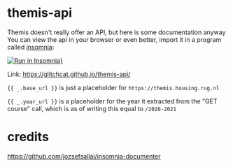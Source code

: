 # themis-api
Themis doesn't really offer an API, but here is some documentation anyway
You can view the api in your browser or even better, import it in a program called [insomnia](https://insomnia.rest/):

[![Run in Insomnia}](https://insomnia.rest/images/run.svg)](https://insomnia.rest/run/?label=themis-rug&uri=https%3A%2F%2Fglitchcat.github.io%2Fthemis-api%2Finsomnia.json)

Link: https://glitchcat.github.io/themis-api/

`{{ _.base_url }}` is just a placeholder for `https://themis.housing.rug.nl`

`{{ _.year_url }}` is a placeholder for the year it extracted from the "GET course" call, which is as of writing this equal to `/2020-2021`

# credits
https://github.com/jozsefsallai/insomnia-documenter
